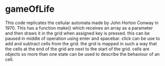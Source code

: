 # gameOfLife
This code replicates the cellular automata made by John Horton Conway in 1970. 
This has a function make() which receives an array as a parameter and then draws it in the grid when assigned key is pressed.
this can be paused in middle of operation using enter and spacebar.
click can be use to add and subtract cells from the grid.
the grid is mapped in such a way that the cells at the end of the grid are next to the start of the grid.
cells are objects so more than one state can be used to describe the behaviour of an cell.
